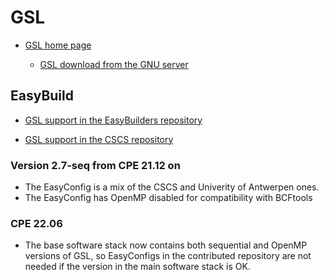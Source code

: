 # GSL

  * [GSL home page](https://www.gnu.org/software/gsl/)

      * [GSL download from the GNU server](https://ftp.gnu.org/gnu/gsl/)


## EasyBuild

  * [GSL support in the EasyBuilders repository](https://github.com/easybuilders/easybuild-easyconfigs/tree/main/easybuild/easyconfigs/g/GSL)

  * [GSL support in the CSCS repository](https://github.com/eth-cscs/production/tree/master/easybuild/easyconfigs/g/GSL)


### Version 2.7-seq from CPE 21.12 on

  * The EasyConfig is a mix of the CSCS and Univerity of Antwerpen ones.
  * The EasyConfig has OpenMP disabled for compatibility with BCFtools
  
  
### CPE 22.06

  * The base software stack now contains both sequential and OpenMP versions of
    GSL, so EasyConfigs in the contributed repository are not needed if the
    version in the main software stack is OK.
